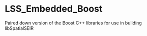 LSS_Embedded_Boost
==================

Paired down version of the Boost C++ libraries for use in building libSpatialSEIR

